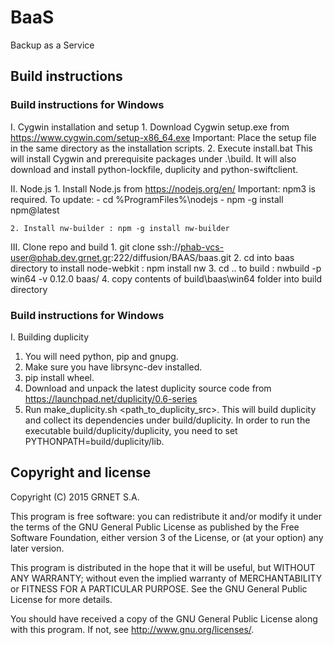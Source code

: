 # BaaS

Backup as a Service

## Build instructions

### Build instructions for Windows

I. Cygwin installation and setup
    1. Download Cygwin setup.exe from https://www.cygwin.com/setup-x86_64.exe
        Important: Place the setup file in the same directory as the installation scripts.
    2. Execute install.bat
        This will install Cygwin and prerequisite packages under .\build. It will also download
        and install python-lockfile, duplicity and python-swiftclient.

II. Node.js
    1. Install Node.js from https://nodejs.org/en/
        Important: npm3 is required. To update:
        - cd %ProgramFiles%\nodejs
        - npm -g install npm@latest

    2. Install nw-builder : npm -g install nw-builder

III. Clone repo and build
    1. git clone ssh://phab-vcs-user@phab.dev.grnet.gr:222/diffusion/BAAS/baas.git
    2. cd into baas directory to install node-webkit : npm install nw
    3. cd .. to build :  nwbuild -p win64 -v 0.12.0 baas/
    4. copy contents of build\baas\win64 folder into build directory

### Build instructions for Windows

I. Building duplicity
   1. You will need python, pip and gnupg.
   2. Make sure you have librsync-dev installed.
   3. pip install wheel.
   4. Download and unpack the latest duplicity source code from https://launchpad.net/duplicity/0.6-series
   5. Run make_duplicity.sh <path_to_duplicity_src>. This will build duplicity and collect its dependencies under build/duplicity. In order to run the executable build/duplicity/duplicity, you need to set PYTHONPATH=build/duplicity/lib.

## Copyright and license

Copyright (C) 2015 GRNET S.A.

This program is free software: you can redistribute it and/or modify
it under the terms of the GNU General Public License as published by
the Free Software Foundation, either version 3 of the License, or
(at your option) any later version.

This program is distributed in the hope that it will be useful,
but WITHOUT ANY WARRANTY; without even the implied warranty of
MERCHANTABILITY or FITNESS FOR A PARTICULAR PURPOSE.  See the
GNU General Public License for more details.

You should have received a copy of the GNU General Public License
along with this program.  If not, see <http://www.gnu.org/licenses/>.
